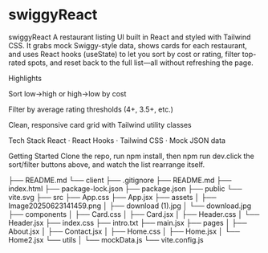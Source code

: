 # swiggyReact
swiggyReact
A restaurant listing UI built in React and styled with Tailwind CSS. It grabs mock Swiggy-style data, shows cards for each restaurant, and uses React hooks (useState) to let you sort by cost or rating, filter top-rated spots, and reset back to the full list—all without refreshing the page.

Highlights

Sort low→high or high→low by cost

Filter by average rating thresholds (4+, 3.5+, etc.)

Clean, responsive card grid with Tailwind utility classes

Tech Stack
React · React Hooks · Tailwind CSS · Mock JSON data

Getting Started
Clone the repo, run npm install, then npm run dev.click the sort/filter buttons above, and watch the list rearrange itself.

├── README.md
└── client
    ├── .gitignore
    ├── README.md
    ├── index.html
    ├── package-lock.json
    ├── package.json
    ├── public
        └── vite.svg
    ├── src
        ├── App.css
        ├── App.jsx
        ├── assets
        │   ├── Image20250623141459.png
        │   ├── download (1).jpg
        │   └── download.jpg
        ├── components
        │   ├── Card.css
        │   ├── Card.jsx
        │   ├── Header.css
        │   └── Header.jsx
        ├── index.css
        ├── intro.txt
        ├── main.jsx
        ├── pages
        │   ├── About.jsx
        │   ├── Contact.jsx
        │   ├── Home.css
        │   ├── Home.jsx
        │   └── Home2.jsx
        └── utils
        │   └── mockData.js
    └── vite.config.js

